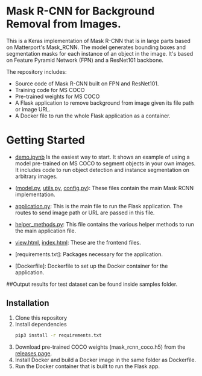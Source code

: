 # Mask R-CNN for Background Removal from Images.

This is a Keras implementation of Mask R-CNN that is in large parts based on Matterport's Mask_RCNN. The model generates bounding boxes and segmentation masks for each instance of an object in the image. It's based on Feature Pyramid Network (FPN) and a ResNet101 backbone.

The repository includes:
* Source code of Mask R-CNN built on FPN and ResNet101.
* Training code for MS COCO
* Pre-trained weights for MS COCO
* A Flask application to remove background from image given its file path or image URL.
* A Docker file to run the whole Flask application as a container.

# Getting Started
* [demo.ipynb](samples/demo.ipynb) Is the easiest way to start. It shows an example of using a model pre-trained on MS COCO to segment objects in your own images.
It includes code to run object detection and instance segmentation on arbitrary images.

* ([model.py](mrcnn/model.py), [utils.py](mrcnn/utils.py), [config.py](mrcnn/config.py)): These files contain the main Mask RCNN implementation. 

* [application.py](Mask_RCNN_Background_Removal/application.py): This is the main file to run the Flask application. The routes to send image path or URL are passed in this file.

* [helper_methods.py](Mask_RCNN_Background_Removal/helper_methods.py): This file contains the various helper methods to run the main application file.

* [view.html](templates/view.html), [index.html](templates/index.html): These are the frontend files.

* [requirements.txt]: Packages necessary for the application.

* [Dockerfile]: Dockerfile to set up the Docker container for the application.


##Output results for test dataset can be found inside samples folder.


## Installation
1. Clone this repository
2. Install dependencies
   ```bash
   pip3 install -r requirements.txt
   ```
3. Download pre-trained COCO weights (mask_rcnn_coco.h5) from the [releases page](https://github.com/matterport/Mask_RCNN/releases).
4. Install Docker and build a Docker image in the same folder as Dockerfile.
5. Run the Docker container that is built to run the Flask app.
